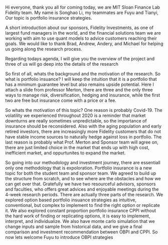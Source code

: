 Hi everyone, thank you all for coming today, we are MIT Sloan Finance Lab Fidelity team. My name is Songhao Li, my teammates are Fuyu and Tianyi, Our topic is portfolio insurance strategies.

A short introduction about our sponsors, Fidelity Investments, as one of largest fund managers in the world, and the financial solutions team we are working with aim to use quant models to advice customers reaching their goals. We would like to thank Brad, Andrew, Andery, and Michael for helping us going along the research process.

Regarding todays agenda, I will give you the overview of the project and three of us will go deep into the details of the research

So first of all, whats the background and the motivation of the research. So what is portfolio insuance? I will keep the intuition that it is a portfolio that has a minimum guarantee level but also remains upside potential. Here I attach a slide from professor Merton, there are three and the only three ways to manage risk, diversification, hedging and insurance, while the first two are free but insurance come with a price or a fee. 

So whats the motivation of this topic? One reason is probably Covid-19. The volatility we experienced throughout 2020 is a reminder that market downturns are really sometimes unpredictable, so the importance of insurance should be reconsidered. Also with the aging population and early retired investors, there are increasingly more Fidelity customers that do not have stable income sources to naturally hedge against loss in portfolio. The last reason is probably what Prof. Merton and Sponsor team will agree on, there are just limited choice in the market that ends up with high cost, inefficient market, and oppurtunites to expand the market.

So going into our methodology and investment journey, there are essentiall only one methodology that is expoloration. Portfolio insurance is a new topic for both the student team and sponsor team. We agreed to build up the structure from scratch, and to see where are the obstacles and how we can get over that. Gratefully we have two resourceful advisors, sponsors and faculties, who offers great advices and enjoyable meetings during the 4-week research periods. There are actually three parts of the research. We explored option based portfolio insuance strategies as intuitive, conventional, but complex to implement to find the right option or replicate it. We also explored constant proportion portfolio insurance CPPI without the hard work of finding or replicating options, it is easy to implement, interpret, and individualize. We also have monte carlo simulation that we change inputs and sample from historical data, and we give a final comparison and investment recommendation between OBPI and CPPI. So now lets welcome Fuyu to introduce OBPI strategies
